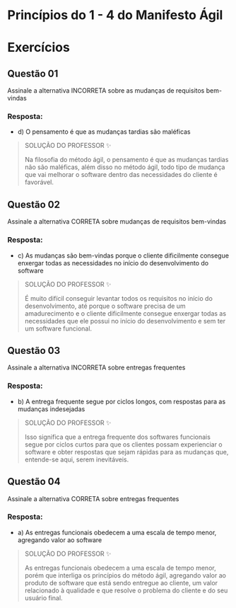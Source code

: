 # Princípios do 1 - 4 do Manifesto Ágil

# Exercícios


## Questão 01
Assinale a alternativa INCORRETA sobre as mudanças de requisitos bem-vindas

### Resposta:
- d) O pensamento é que as mudanças tardias são maléficas

> SOLUÇÃO DO PROFESSOR ✨
>
> Na filosofia do método ágil, o pensamento é que as mudanças tardias não são maléficas, além disso no método ágil, todo tipo de mudança que vai melhorar o software dentro das necessidades do cliente é favorável.


## Questão 02
Assinale a alternativa CORRETA sobre mudanças de requisitos bem-vindas

### Resposta:
- c) As mudanças são bem-vindas porque o cliente dificilmente consegue enxergar todas as necessidades no início do desenvolvimento do software

> SOLUÇÃO DO PROFESSOR ✨
>
> É muito difícil conseguir levantar todos os requisitos no início do desenvolvimento, até porque o software precisa de um amadurecimento e o cliente dificilmente consegue enxergar todas as necessidades que ele possui no início do desenvolvimento e sem ter um software funcional.


## Questão 03
Assinale a alternativa INCORRETA sobre entregas frequentes

### Resposta:
- b) A entrega frequente segue por ciclos longos, com respostas para as mudanças indesejadas

> SOLUÇÃO DO PROFESSOR ✨
>
> Isso significa que a entrega frequente dos softwares funcionais segue por ciclos curtos para que os clientes possam experienciar o software e obter respostas que sejam rápidas para as mudanças que, entende-se aqui, serem inevitáveis.


## Questão 04
Assinale a alternativa CORRETA sobre entregas frequentes

### Resposta:
- a) As entregas funcionais obedecem a uma escala de tempo menor, agregando valor ao software

> SOLUÇÃO DO PROFESSOR ✨
>
> As entregas funcionais obedecem a uma escala de tempo menor, porém que interliga os princípios do método ágil, agregando valor ao produto de software que está sendo entregue ao cliente, um valor relacionado à qualidade e que resolve o problema do cliente e do seu usuário final.

